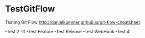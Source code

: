 # TestGitFlow
Testing Git Flow http://danielkummer.github.io/git-flow-cheatsheet

-Test 2
-tt
-Test Feature
-Test Release
-Test WebHook
-Test 4
